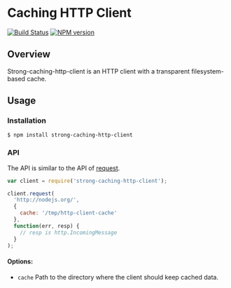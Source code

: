 # Caching HTTP Client

[![Build Status](https://travis-ci.org/strongloop/strong-caching-http-client.png?branch=master)](https://travis-ci.org/strongloop/strong-caching-http-client)
[![NPM version](https://badge.fury.io/js/strong-caching-http-client.png)](http://badge.fury.io/js/strong-caching-http-client)

## Overview

Strong-caching-http-client is an HTTP client with a transparent
filesystem-based cache.

## Usage

### Installation

```Shell
$ npm install strong-caching-http-client
```

### API

The API is similar to the API of [request](https://npmjs.org/package/request).

```javascript
var client = require('strong-caching-http-client');

client.request(
  'http://nodejs.org/',
  {
    cache: '/tmp/http-client-cache'
  },
  function(err, resp) {
    // resp is http.IncomingMessage
  }
);
```

#### Options:

 * `cache` Path to the directory where the client should keep cached data.

